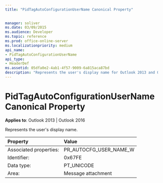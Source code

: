 ```yaml
---
title: "PidTagAutoConfigurationUserName Canonical Property"
 
 
manager: soliver
ms.date: 03/09/2015
ms.audience: Developer
ms.topic: reference
ms.prod: office-online-server
ms.localizationpriority: medium
api_name:
- PidTagAutoConfigurationUserName
api_type:
- HeaderDef
ms.assetid: 05dfa0e2-4ab1-4f57-9009-6a815aca87bd
description: "Represents the user's display name for Outlook 2013 and Outlook 2016."
---
```


# PidTagAutoConfigurationUserName Canonical Property

  
  
**Applies to**: Outlook 2013 | Outlook 2016 
  
Represents the user's display name.
  
|Property |Value |
|:-----|:-----|
|Associated properties:  <br/> |PR_AUTOCFG_USER_NAME_W  <br/> |
|Identifier:  <br/> |0x67FE  <br/> |
|Data type:  <br/> |PT_UNICODE  <br/> |
|Area:  <br/> |Message attachment  <br/> |
   

